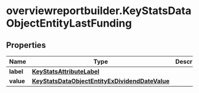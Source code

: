 # overviewreportbuilder.KeyStatsDataObjectEntityLastFunding

## Properties

Name | Type | Description | Notes
------------ | ------------- | ------------- | -------------
**label** | [**KeyStatsAttributeLabel**](KeyStatsAttributeLabel.md) |  | 
**value** | [**KeyStatsDataObjectEntityExDividendDateValue**](KeyStatsDataObjectEntityExDividendDateValue.md) |  | 


